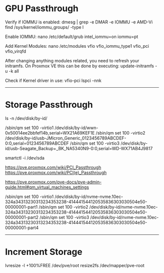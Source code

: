 # GPU Passthrough

Verify if IOMMU is enabled:
dmesg | grep -e DMAR -e IOMMU -e AMD-Vi
find /sys/kernel/iommu_groups/ -type l

Enable IOMMU:
nano /etc/default/grub
intel_iommu=on iommu=pt

Add Kernel Modules:
nano /etc/modules
vfio
vfio_iommu_type1
vfio_pci
vfio_virqfd


After changing anything modules related, you need to refresh your initramfs. On Proxmox VE this can be done by executing:
update-initramfs -u -k all

Check if Kernel driver in use: vfio-pci 
lspci -nnk


______________________________________________________________

# Storage Passthrough


ls -n /dev/disk/by-id/


/sbin/qm set 100 -virtio1 /dev/disk/by-id/wwn-0x50014ee2bbfef14b,serial=WX21A69KEF1E
/sbin/qm set 100 -virtio2 /dev/disk/by-id/usb-JMicron_Generic_0123456789ABCDEF-0:0,serial=0123456789ABCDEF
/sbin/qm set 100 -virtio3 /dev/disk/by-id/usb-Seagate_Backup+_BK_NA5340N9-0:0,serial=WD-WX71AB4J9817

smartctl -i /dev/sda


https://pve.proxmox.com/wiki/PCI_Passthrough
https://pve.proxmox.com/wiki/PCI(e)_Passthrough

https://pve.proxmox.com/pve-docs/pve-admin-guide.html#qm_virtual_machines_settings


/sbin/qm set 100 -virtio1 /dev/disk/by-id/nvme-nvme.10ec-324a34313230313234353238-414441544120535836303030504e50-00000001-part1
/sbin/qm set 100 -virtio2 /dev/disk/by-id/nvme-nvme.10ec-324a34313230313234353238-414441544120535836303030504e50-00000001-part2
/sbin/qm set 100 -virtio3 /dev/disk/by-id/nvme-nvme.10ec-324a34313230313234353238-414441544120535836303030504e50-00000001-part4


______________________________________________________________

# Increment Storage

lvresize -l +100%FREE /dev/pve/root
resize2fs /dev/mapper/pve-root